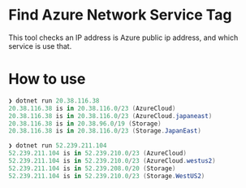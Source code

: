 # Find Azure Network Service Tag

This tool checks an IP address is Azure public ip address, and which service is use that.

# How to use

```powershell
❯ dotnet run 20.38.116.38 
20.38.116.38 is in 20.38.116.0/23 (AzureCloud)
20.38.116.38 is in 20.38.116.0/23 (AzureCloud.japaneast)
20.38.116.38 is in 20.38.96.0/19 (Storage)
20.38.116.38 is in 20.38.116.0/23 (Storage.JapanEast)

❯ dotnet run 52.239.211.104
52.239.211.104 is in 52.239.210.0/23 (AzureCloud)        
52.239.211.104 is in 52.239.210.0/23 (AzureCloud.westus2)
52.239.211.104 is in 52.239.208.0/20 (Storage)
52.239.211.104 is in 52.239.210.0/23 (Storage.WestUS2)
```